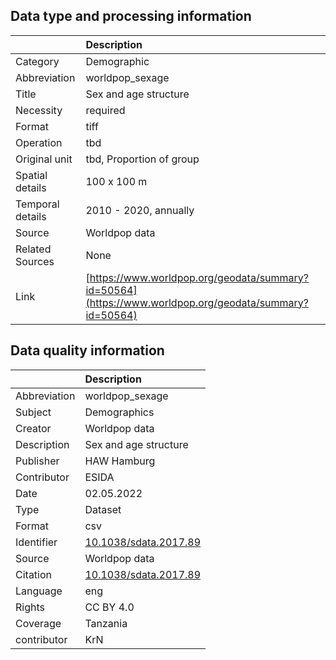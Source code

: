 ## Data type and processing information 

|                  | Description                                                                                            |
|:-----------------|:-------------------------------------------------------------------------------------------------------|
| Category         | Demographic                                                                                            |
| Abbreviation     | worldpop_sexage                                                                                        |
| Title            | Sex and age structure                                                                                  |
| Necessity        | required                                                                                               |
| Format           | tiff                                                                                                   |
| Operation        | tbd                                                                                                    |
| Original unit    | tbd, Proportion of group                                                                               |
| Spatial details  | 100 x 100 m                                                                                            |
| Temporal details | 2010 - 2020, annually                                                                                  |
| Source           | Worldpop data                                                                                          |
| Related Sources  | None                                                                                                   |
| Link             | [https://www.worldpop.org/geodata/summary?id=50564](https://www.worldpop.org/geodata/summary?id=50564) |

## Data quality information 

|              | Description                                                    |
|:-------------|:---------------------------------------------------------------|
| Abbreviation | worldpop_sexage                                                |
| Subject      | Demographics                                                   |
| Creator      | Worldpop data                                                  |
| Description  | Sex and age structure                                          |
| Publisher    | HAW Hamburg                                                    |
| Contributor  | ESIDA                                                          |
| Date         | 02.05.2022                                                     |
| Type         | Dataset                                                        |
| Format       | csv                                                            |
| Identifier   | [10.1038/sdata.2017.89](https://doi.org/10.1038/sdata.2017.89) |
| Source       | Worldpop data                                                  |
| Citation     | [10.1038/sdata.2017.89](https://doi.org/10.1038/sdata.2017.89) |
| Language     | eng                                                            |
| Rights       | CC BY 4.0                                                      |
| Coverage     | Tanzania                                                       |
| contributor  | KrN                                                            |